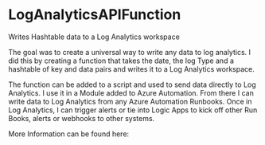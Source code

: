 # LogAnalyticsAPIFunction
Writes Hashtable data to a Log Analytics workspace 

The goal was to create a universal way to write any data to log analytics.  I did this by creating a function that takes the date, the log Type and a hashtable of key and data pairs and writes it to a Log Analytics workspace. 

The function can be added to a script and used to send data directly to Log Analytics.  I use it in a Module added to Azure Automation.  From there I can write data to Log Analytics from any Azure Automation Runbooks.  Once in Log Analytics, I can trigger alerts or tie into Logic Apps to kick off other Run Books, alerts or webhooks to other systems.


More Information can be found here:
